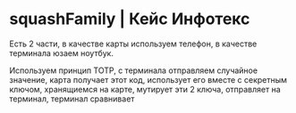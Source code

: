 # squashFamily | Кейс Инфотекс

Есть 2 части, в качестве карты используем телефон, в качестве терминала юзаем ноутбук.

Используем принцип TOTP, с терминала отправляем случайное значение, карта получает этот код, использует его вместе с секретным ключом, хранящиемся на карте, мутирует эти 2 ключа, отправляет на терминал, терминал сравнивает
